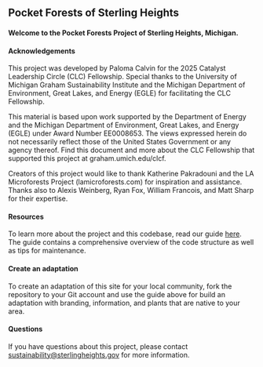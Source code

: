 ## Pocket Forests of Sterling Heights

#### Welcome to the Pocket Forests Project of Sterling Heights, Michigan.

#### Acknowledgements 

This project was developed by Paloma Calvin for the 2025 Catalyst Leadership Circle (CLC) Fellowship. Special thanks to the University of Michigan Graham Sustainability Institute and the Michigan Department of Environment, Great Lakes, and Energy (EGLE) for facilitating the CLC Fellowship.

This material is based upon work supported by the Department of Energy and the Michigan Department of Environment, Great Lakes, and Energy (EGLE) under Award Number EE0008653. The views expressed herein do not necessarily reflect those of the United States Government or any agency thereof. Find this document and more about the CLC Fellowship that supported this project at graham.umich.edu/clcf.

Creators of this project would like to thank Katherine Pakradouni and the LA Microforests Project (lamicroforests.com) for inspiration and assistance. Thanks also to Alexis Weinberg, Ryan Fox, William Francois, and Matt Sharp for their expertise.

#### Resources

To learn more about the project and this codebase, read our guide [here](https://docs.google.com/document/d/1g5n13nRsv3Vz-CzbqJ4QHASw6djB8pM7LJIL7gvu_3A/edit?usp=sharing). The guide contains
a comprehensive overview of the code structure as well as tips for maintenance.


#### Create an adaptation

To create an adaptation of this site for your local community, fork the repository to your Git account and use the guide above for build an adaptation with branding, information, and 
plants that are native to your area.


#### Questions

If you have questions about this project, please contact sustainability@sterlingheights.gov for more information.


